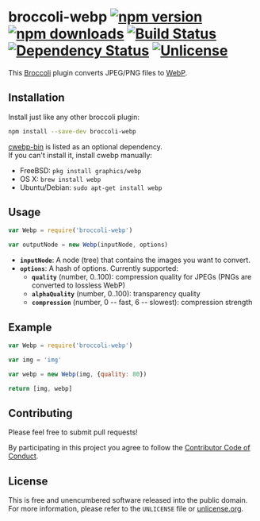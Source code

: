 # broccoli-webp [![npm version](https://img.shields.io/npm/v/broccoli-webp.svg?style=flat)](https://www.npmjs.org/package/broccoli-webp) [![npm downloads](https://img.shields.io/npm/dm/broccoli-webp.svg?style=flat)](https://www.npmjs.org/package/broccoli-webp) [![Build Status](https://img.shields.io/travis/myfreeweb/broccoli-webp.svg?style=flat)](https://travis-ci.org/myfreeweb/broccoli-webp) [![Dependency Status](https://img.shields.io/gemnasium/myfreeweb/broccoli-webp.svg?style=flat)](https://gemnasium.com/myfreeweb/broccoli-webp) [![Unlicense](https://img.shields.io/badge/un-license-green.svg?style=flat)](http://unlicense.org)

This [Broccoli] plugin converts JPEG/PNG files to [WebP].

[Broccoli]: https://github.com/joliss/broccoli
[WebP]: https://developers.google.com/speed/webp/

## Installation

Install just like any other broccoli plugin:

```bash
npm install --save-dev broccoli-webp
```

[cwebp-bin](https://www.npmjs.org/package/cwebp-bin) is listed as an optional dependency.  
If you can't install it, install cwebp manually:

- FreeBSD: `pkg install graphics/webp`
- OS X: `brew install webp`
- Ubuntu/Debian: `sudo apt-get install webp`

## Usage

```js
var Webp = require('broccoli-webp')

var outputNode = new Webp(inputNode, options)
```

- **`inputNode`**: A node (tree) that contains the images you want to convert.
- **`options`**: A hash of options. Currently supported:
    - **`quality`** (number, 0..100): compression quality for JPEGs (PNGs are converted to lossless WebP)
    - **`alphaQuality`** (number, 0..100): transparency quality
    - **`compression`** (number, 0 -- fast, 6 -- slowest): compression strength

## Example

```js
var Webp = require('broccoli-webp')

var img = 'img'

var webp = new Webp(img, {quality: 80})

return [img, webp]
```

## Contributing

Please feel free to submit pull requests!

By participating in this project you agree to follow the [Contributor Code of Conduct](http://contributor-covenant.org/version/1/4/).

## License

This is free and unencumbered software released into the public domain.  
For more information, please refer to the `UNLICENSE` file or [unlicense.org](http://unlicense.org).
